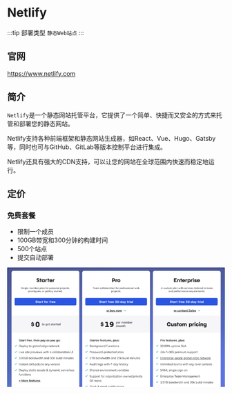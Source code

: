 # Netlify

:::tip 部署类型
  `静态Web站点`
:::

## 官网
https://www.netlify.com

## 简介
`Netlify`是一个静态网站托管平台，它提供了一个简单、快捷而又安全的方式来托管和部署您的静态网站。

Netlify支持各种前端框架和静态网站生成器，如React、Vue、Hugo、Gatsby等，同时也可与GitHub、GitLab等版本控制平台进行集成。

Netlify还具有强大的CDN支持，可以让您的网站在全球范围内快速而稳定地运行。

## 定价
### 免费套餐
- 限制一个成员
- 100GB带宽和300分钟的构建时间
- 500个站点
- 提交自动部署

![netlify](/serverless/netlify.png)
